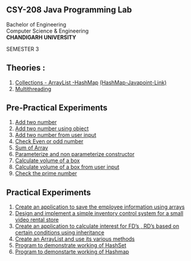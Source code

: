 ## CSY-208 Java Programming Lab

Bachelor of Engineering<br/>
Computer Science & Engineering<br/>
<b>CHANDIGARH UNIVERSITY</b>

SEMESTER 3

## Theories :
1. [Collections - ArrayList -HashMap](https://github.com/Amarjit-pheiroijam/java-Lab/blob/master/Theories/Collections/Readme.md) [(HashMap-Javapoint-Link)](https://www.javatpoint.com/java-hashmap)
2. [Multithreading](https://github.com/Amarjit-pheiroijam/java-Lab/blob/master/Theories/Multithreading/Readme.md)

## Pre-Practical Experiments
1. [Add two number](https://github.com/Amarjit-pheiroijam/java-Lab/blob/master/Practicals/Pre-Code/Pre-add1.java)
2. [Add two number using object](https://github.com/Amarjit-pheiroijam/java-Lab/blob/master/Practicals/Pre-Code/Pre-add2.java)
3. [Add two number from user input](https://github.com/Amarjit-pheiroijam/java-Lab/blob/master/Practicals/Pre-Code/Pre-Add3.java)
4. [Check Even or odd number](https://github.com/Amarjit-pheiroijam/java-Lab/blob/master/Practicals/Pre-Code/Pre-evenOdd.java)
5. [Sum of Array](https://github.com/Amarjit-pheiroijam/java-Lab/blob/master/Practicals/Pre-Code/Pre-ArraySum.java)
6. [Parameterize and non parameterize constructor](https://github.com/Amarjit-pheiroijam/java-Lab/blob/master/Practicals/Pre-Code/Pre-ParameterConst.java)
7. [Calculate volume of a box](https://github.com/Amarjit-pheiroijam/java-Lab/blob/master/Practicals/Pre-Code/Pre-VolumeBox.java)
8. [Calculate volume of a box from user input](https://github.com/Amarjit-pheiroijam/java-Lab/blob/master/Practicals/Pre-Code/Pre-Box-Volume-Input-User.java)
9. [Check the prime number](https://github.com/Amarjit-pheiroijam/java-Lab/blob/master/Practicals/Pre-Code/Pre-CheckPrime.java)

## Practical Experiments
1. [Create an application to save the employee information using arrays](https://github.com/Amarjit-pheiroijam/java-Lab/blob/master/Practicals/P1-Main.java)
2. [Design and implement a simple inventory control system for a small video rental store](https://github.com/Amarjit-pheiroijam/java-Lab/blob/master/Practicals/P2-Main.java)
3. [Create an application to calculate interest for FD’s , RD’s based on certain conditions using inheritance](https://github.com/Amarjit-pheiroijam/java-Lab/blob/master/Practicals/P3-Main.java)
4. [Create an ArrayList and use its various methods](https://github.com/Amarjit-pheiroijam/java-Lab/blob/master/Practicals/P4-Main.java)
5. [Program to demonstrate working of HashSet](https://github.com/Amarjit-pheiroijam/java-Lab/blob/master/Practicals/P5-Main.java)
6. [Program to demonstarte working of Hashmap](https://github.com/Amarjit-pheiroijam/java-Lab/blob/master/Practicals/P6-Main.java)
